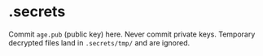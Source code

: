 # .secrets
Commit `age.pub` (public key) here. Never commit private keys.
Temporary decrypted files land in `.secrets/tmp/` and are ignored.




